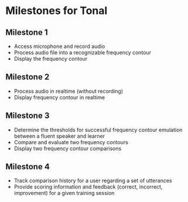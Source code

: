 # Milestones for Tonal

## Milestone 1

- Access microphone and record audio
- Process audio file into a recognizable frequency contour
- Display the frequency contour

## Milestone 2

- Process audio in realtime (without recording)
- Display frequency contour in realtime

## Milestone 3

- Determine the thresholds for successful frequency contour emulation between a fluent speaker and learner
- Compare and evaluate two frequency contours
- Display two frequency contour comparisons

## Milestone 4

- Track comparison history for a user regarding a set of utterances
- Provide scoring information and feedback (correct, incorrect, improvement) for a given training session
